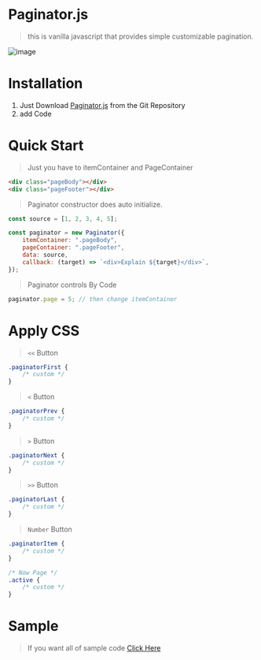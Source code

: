 # Paginator.js

> this is vanilla javascript that provides simple customizable pagination.

![image](https://user-images.githubusercontent.com/68111814/236253290-de985669-5d1c-4220-9fe9-9e74ac977b18.png)


# Installation

1. Just Download [Paginator.js](https://github.com/Aierse/Paginator/blob/main/src/Paginator.js) from the Git Repository
2. add Code <script src="https://aierse.github.io/PaginatorJS/src/Paginator.js"></script>

# Quick Start

> Just you have to itemContainer and PageContainer


```html
<div class="pageBody"></div>
<div class="pageFooter"></div>
```

> Paginator constructor does auto initialize.

```js
const source = [1, 2, 3, 4, 5];

const paginator = new Paginator({
	itemContainer: ".pageBody",
	pageContainer: ".pageFooter",
	data: source,
	callback: (target) => `<div>Explain ${target}</div>`,
});
```

> Paginator controls By Code

```js
paginator.page = 5; // then change itemContainer
```

# Apply CSS

> `<<` Button

```css
.paginatorFirst {
	/* custom */
}
```

> `<` Button

```css
.paginatorPrev {
	/* custom */
}
```

> `>` Button

```css
.paginatorNext {
	/* custom */
}
```

> `>>` Button

```css
.paginatorLast {
	/* custom */
}
```

> `Number` Button

```css
.paginatorItem {
	/* custom */
}

/* Now Page */
.active {
	/* custom */
}
```

# Sample

> If you want all of sample code [Click Here](https://github.com/Aierse/Paginator/blob/main/sample.html)
